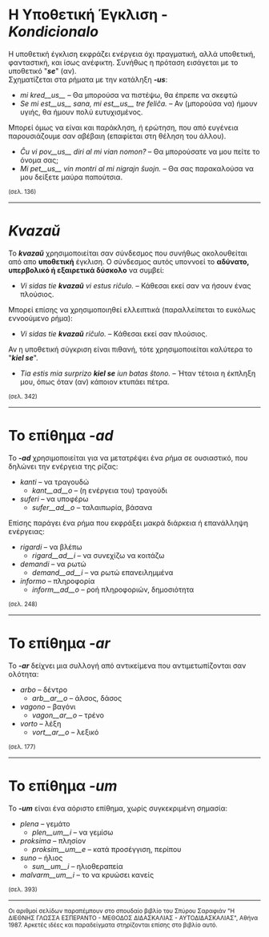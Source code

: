 # Η Υποθετική Έγκλιση - *Kondicionalo* 

Η υποθετική έγκλιση εκφράζει ενέργεια όχι πραγματική, αλλά υποθετική, φανταστική, και ίσως ανέφικτη. Συνήθως η πρόταση εισάγεται με το υποθετικό "*__se__*" (αν).  
Σχηματίζεται στα ρήματα με την κατάληξη *__-us__*:

- *mi kred__us__* – Θα μπορούσα να πιστέψω, θα έπρεπε να σκεφτώ
- *Se mi est__us__ sana, mi est__us__ tre feliĉa.* – Αν (μπορούσα να) ήμουν υγιής, θα ήμουν πολύ ευτυχισμένος.

Μπορεί όμως να είναι και παράκληση, ή ερώτηση, που από ευγένεια παρουσιάζουμε σαν αβέβαιη (επαφίεται στη θέληση του άλλου).  

- *Ĉu vi pov__us__ diri al mi vian nomon?* – Θα μπορούσατε να μου πείτε το όνομα σας;  
- *Mi pet__us__ vin montri al mi nigrajn ŝuojn.* – Θα σας παρακαλούσα να μου δείξετε μαύρα παπούτσια.  

<sub>(σελ. 136)</sub>

---

# *__Kvazaŭ__* 

To *__kvazaŭ__* χρησιμοποιείται σαν σύνδεσμος που συνήθως ακολουθείται από απο __υποθετική__ έγκλιση. Ο σύνδεσμος αυτός υποννοεί το __αδύνατο, υπερβολικό ή εξαιρετικά δύσκολο__ να συμβεί:

- *Vi sidas tie __kvazaŭ__ vi estus riĉulo.* – Κάθεσαι εκεί σαν να ήσουν ένας πλούσιος.

Μπορεί επίσης να χρησιμοποιηθεί ελλειπτικά (παραλλείπεται το ευκόλως εννοούμενο ρήμα):

- *Vi sidas tie __kvazaŭ__ riĉulo.* – Κάθεσαι εκεί σαν πλούσιος.

Αν η υποθετική σύγκριση είναι πιθανή, τότε χρησιμοποιείται καλύτερα το "*__kiel se__*".  
- *Tia estis mia surprizo __kiel se__ iun batas ŝtono.* – Ήταν τέτοια η έκπληξη μου, όπως όταν (αν) κάποιον κτυπάει πέτρα.

<sub>(σελ. 342)</sub>

--- 

# Το επίθημα *__-ad__* 

Το *__-ad__* χρησιμοποιείται για να μετατρέψει ένα ρήμα σε ουσιαστικό, που δηλώνει την ενέργεια της ρίζας:

- *kanti* – να τραγουδώ
  - *kant__ad__o* – (η ενέργεια του) τραγούδι
- *suferi* – να υποφέρω
	- *sufer__ad__o* – ταλαιπωρία, βάσανα

Επίσης παράγει ένα ρήμα που εκφράξει μακρά διάρκεια ή επανάλληψη ενέργειας:

- *rigardi* – να βλέπω
  - *rigard__ad__i* – να συνεχίζω να κοιτάζω
- *demandi* – να ρωτώ
	- *demand__ad__i* – να ρωτώ επανειλημμένα
- *informo* – πληροφορία
	- *inform__ad__o* – ροή πληροφοριών, δημοσιότητα

<sub>(σελ. 248)</sub>

---

# Το επίθημα *__-ar__* 

Το *__-ar__* δείχνει μια συλλογή από αντικείμενα που αντιμετωπίζονται σαν ολότητα:

- *arbo* – δέντρο
	- *arb__ar__o* – άλσος, δάσος
- *vagono* – βαγόνι
	- *vagon__ar__o* – τρένο
- *vorto* – λέξη
	- *vort__ar__o* – λεξικό

<sub>(σελ. 177)</sub>

---

# Το επίθημα *__-um__* 

Το *__-um__* είναι ένα αόριστο επίθημα, χωρίς συγκεκριμένη σημασία:

- *plena* – γεμάτο
  -  *plen__um__i* – να γεμίσω
- *proksima* – πλησίον
  -  *proksim__um__e* – κατά προσέγγιση, περίπου
- *suno* – ήλιος 
	- *sun__um__i* – ηλιοθεραπεία 
- *malvarm__um__i* – το να κρυώσει κανείς

<sub>(σελ. 393)</sub>

--- 

<sub>Οι αριθμοί σελίδων παραπέμπουν στο σπουδαίο βιβλίο του Σπύρου Σαραφιάν "Η ΔΙΕΘΝΗΣ ΓΛΩΣΣΑ ΕΣΠΕΡΑΝΤΟ - ΜΕΘΟΔΟΣ ΔΙΔΑΣΚΑΛΙΑΣ - ΑΥΤΟΔΙΔΑΣΚΑΛΙΑΣ", Αθήνα 1987. Αρκετές ιδέες και παραδείγματα στηρίζονται επίσης στο βιβλίο αυτό.</sub>

